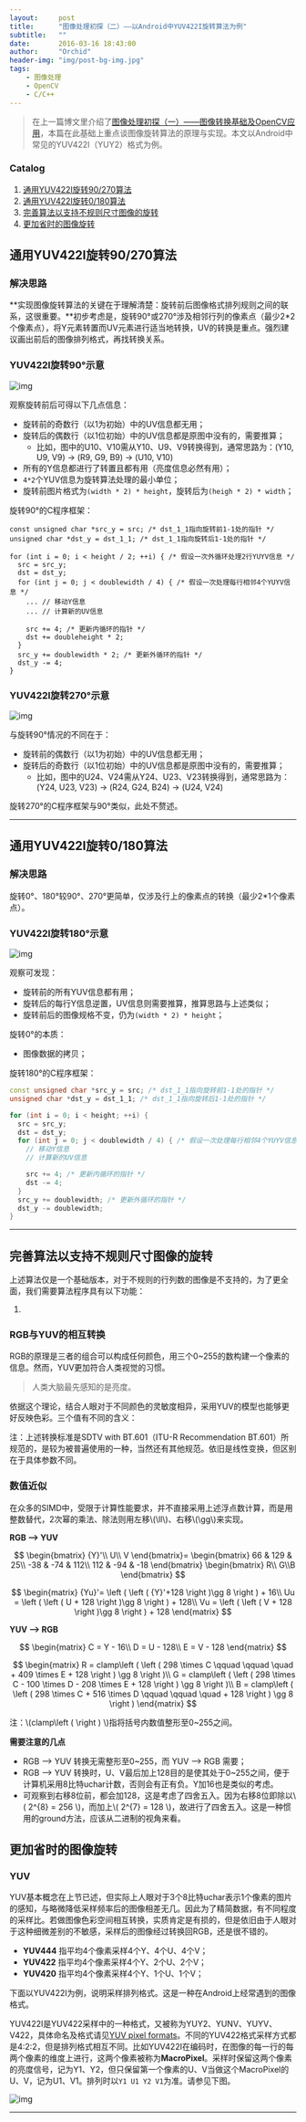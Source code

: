 ```yaml
---
layout:     post
title:      "图像处理初探（二）——以Android中YUV422I旋转算法为例"
subtitle:   ""
date:       2016-03-16 18:43:00
author:     "Orchid"
header-img: "img/post-bg-img.jpg"
tags:
    - 图像处理
    - OpenCV
    - C/C++
---
```

<script type="text/javascript" src="http://cdn.mathjax.org/mathjax/latest/MathJax.js?config=default"></script>

> 在上一篇博文里介绍了[图像处理初探（一）——图像转换基础及OpenCV应用](http://zyddora.github.io/2016/02/05/image-process-1/)，本篇在此基础上重点谈图像旋转算法的原理与实现。本文以Android中常见的YUV422I（YUY2）格式为例。

### Catalog

1. [通用YUV422I旋转90/270算法](#yuv422i90270)
2. [通用YUV422I旋转0/180算法](#yuv422i0180)
3. [完善算法以支持不规则尺寸图像的旋转](#section-2)
4. [更加省时的图像旋转](#section-4)

## 通用YUV422I旋转90/270算法

### **解决思路**

**实现图像旋转算法的关键在于理解清楚：旋转前后图像格式排列规则之间的联系，这很重要。**初步考虑是，旋转90°或270°涉及相邻行列的像素点（最少2*2个像素点），将Y元素转置而UV元素进行适当地转换，UV的转换是重点。强烈建议画出前后的图像排列格式，再找转换关系。

### **YUV422I旋转90°示意**

![img](/img/in-post/rot90.jpg)

观察旋转前后可得以下几点信息：

- 旋转前的奇数行（以1为初始）中的UV信息都无用；
- 旋转后的偶数行（以1位初始）中的UV信息都是原图中没有的，需要推算；
  * 比如，图中的U10、V10需从Y10、U9、V9转换得到，通常思路为：(Y10, U9, V9) -> (R9, G9, B9) -> (U10, V10)
- 所有的Y信息都进行了转置且都有用（亮度信息必然有用）；
- `4*2`个YUV信息为旋转算法处理的最小单位；
- 旋转前图片格式为`(width * 2) * height`，旋转后为`(heigh * 2) * width`；

旋转90°的C程序框架：

```
const unsigned char *src_y = src; /* dst_1_1指向旋转前1-1处的指针 */
unsigned char *dst_y = dst_1_1; /* dst_1_1指向旋转后1-1处的指针 */

for (int i = 0; i < height / 2; ++i) { /* 假设一次外循环处理2行YUYV信息 */
  src = src_y;
  dst = dst_y;
  for (int j = 0; j < doublewidth / 4) { /* 假设一次处理每行相邻4个YUYV信息 */
    ... // 移动Y信息
    ... // 计算新的UV信息

    src += 4; /* 更新内循环的指针 */
    dst += doubleheight * 2;
  }
  src_y += doublewidth * 2; /* 更新外循环的指针 */
  dst_y -= 4;
}
```

### **YUV422I旋转270°示意**

![img](/img/in-post/rot270.jpg)

与旋转90°情况的不同在于：

- 旋转前的偶数行（以1为初始）中的UV信息都无用；
- 旋转后的奇数行（以1位初始）中的UV信息都是原图中没有的，需要推算；
  * 比如，图中的U24、V24需从Y24、U23、V23转换得到，通常思路为：(Y24, U23, V23) -> (R24, G24, B24) -> (U24, V24)

旋转270°的C程序框架与90°类似，此处不赘述。

---

## 通用YUV422I旋转0/180算法

### **解决思路**

旋转0°、180°较90°、270°更简单，仅涉及行上的像素点的转换（最少2*1个像素点）。

### **YUV422I旋转180°示意**

![img](/img/in-post/rot180.jpg)

观察可发现：

- 旋转前的所有YUV信息都有用；
- 旋转后的每行Y信息逆置，UV信息则需要推算，推算思路与上述类似；
- 旋转前后的图像规格不变，仍为`(width * 2) * height`；

旋转0°的本质：

- 图像数据的拷贝；

旋转180°的C程序框架：

```cpp
const unsigned char *src_y = src; /* dst_1_1指向旋转前1-1处的指针 */
unsigned char *dst_y = dst_1_1; /* dst_1_1指向旋转后1-1处的指针 */

for (int i = 0; i < height; ++i) {
  src = src_y;
  dst = dst_y;
  for (int j = 0; j < doublewidth / 4) { /* 假设一次处理每行相邻4个YUYV信息 */
    // 移动Y信息
    // 计算新的UV信息

    src += 4; /* 更新内循环的指针 */
    dst -= 4;
  }
  src_y += doublewidth; /* 更新外循环的指针 */
  dst_y -= doublewidth;
}
```

---

## 完善算法以支持不规则尺寸图像的旋转

上述算法仅是一个基础版本，对于不规则的行列数的图像是不支持的，为了更全面，我们需要算法程序具有以下功能：

1. 

### RGB与YUV的相互转换

RGB的原理是三者的组合可以构成任何颜色，用三个0~255的数构建一个像素的信息。然而，YUV更加符合人类视觉的习惯。

> 人类大脑最先感知的是亮度。

依据这个理论，结合人眼对于不同颜色的灵敏度相异，采用YUV的模型也能够更好反映色彩。三个值有不同的含义：

注：上述转换标准是SDTV with BT.601（ITU-R Recommendation BT.601）所规范的，是较为被普遍使用的一种，当然还有其他规范。依旧是线性变换，但区别在于具体参数不同。

### 数值近似

在众多的SIMD中，受限于计算性能要求，并不直接采用上述浮点数计算，而是用整数替代，2次幂的乘法、除法则用左移\\(\ll\\)、右移\\(\gg\\)来实现。

**RGB --> YUV**

$$
\begin{bmatrix}
{Y}'\\ U\\ V
\end{bmatrix}=
\begin{bmatrix}
66 & 129 & 25\\ -38 & -74 & 112\\ 112 & -94 & -18
\end{bmatrix}
\begin{bmatrix}
R\\ G\\B
\end{bmatrix}
$$

$$
\begin{matrix}
{Yu}'= \left ( \left ( {Y}'+128 \right )\gg 8 \right ) + 16\\ 
Uu = \left ( \left ( U + 128 \right )\gg 8 \right ) + 128\\ 
Vu = \left ( \left ( V + 128 \right )\gg 8 \right ) + 128
\end{matrix}
$$

**YUV --> RGB**

$$
\begin{matrix}
C = Y - 16\\ 
D = U - 128\\ 
E = V - 128
\end{matrix}
$$

$$
\begin{matrix}
R = clamp\left ( \left ( 298 \times C \qquad \qquad \quad + 409 \times E + 128  \right ) \gg 8 \right )\\ 
G = clamp\left ( \left ( 298 \times C - 100 \times D - 208 \times E + 128 \right ) \gg 8 \right )\\ 
B = clamp\left ( \left ( 298 \times C + 516 \times D \qquad \qquad \quad + 128 \right ) \gg 8 \right )
\end{matrix}
$$

注：\\(clamp\left (  \right ) \\)指将括号内数值整形至0~255之间。

**需要注意的几点**

- RGB --> YUV 转换无需整形至0~255，而 YUV --> RGB 需要；
- RGB --> YUV 转换时，U、V最后加上128目的是使其处于0~255之间，便于计算机采用8比特uchar计数，否则会有正有负。Y加16也是类似的考虑。
- 可观察到右移8位前，都会加128，这是考虑了四舍五入。因为右移8位即除以\\( 2^{8} = 256 \\)，而加上\\( 2^{7} = 128 \\)，故进行了四舍五入。这是一种惯用的ground方法，应该从二进制的视角来看。


## 更加省时的图像旋转

### YUV

YUV基本概念在上节已述，但实际上人眼对于3个8比特uchar表示1个像素的图片的感知，与略微降低采样频率后的图像相差无几。因此为了精简数据，有不同程度的采样比。若做图像色彩空间相互转换，实质肯定是有损的，但是依旧由于人眼对于这种细微差别的不敏感，采样后的图像经过转换回RGB，还是很不错的。

- **YUV444** 指平均4个像素采样4个Y、4个U、4个V；
- **YUV422** 指平均4个像素采样4个Y、2个U、2个V；
- **YUV420** 指平均4个像素采样4个Y、1个U、1个V；

下面以YUV422I为例，说明采样排列格式。这是一种在Android上经常遇到的图像格式。

YUV422I是YUV422采样中的一种格式，又被称为YUY2、YUNV、YUYV、V422，具体命名及格式请见[YUV pixel formats](http://www.fourcc.org/yuv.php)。不同的YUV422格式采样方式都是4:2:2，但是排列格式相互不同。比如YUV422I在编码时，在图像的每一行的每两个像素的维度上进行，这两个像素被称为**MacroPixel**。采样时保留这两个像素的亮度信号，记为Y1、Y2，但只保留第一个像素的U、V当做这个MacroPixel的U、V，记为U1、V1。排列时以`Y1 U1 Y2 V1`为准。请参见下图。

![img](/img/in-post/yuv.gif)

---